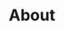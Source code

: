 ---
title : "About"
description: "We are The Backward River team, members of the Freshwater Lab at the University of Illinois Chicago, an interdisciplinary consortium founded and directed by Rachel Havrelock. As artists, city planners, writers, scientists and scholars in Chicago, we bring a multi-faceted approach to reimagining a thriving watershed with equitable access to a healthy river system. Our team formed in May 2020, amid record flooding in Chicago and the first wave of the COVID-19 pandemic. In response to the urgent need for addressing the environmental and public health impacts of our current water infrastructure, we created and designed The Backward River. During a time of global pandemic, economic meltdown, mounting violence toward Black and Indigenous people of color and the rise of a civil rights movement, we studied how the Chicago Area Waterway System produced the city and conditions in which we live and began to envision their transformation."
---